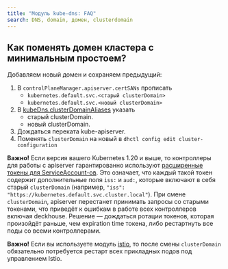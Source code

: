 ```yaml
---
title: "Модуль kube-dns: FAQ"
search: DNS, domain, домен, clusterdomain
---
```


## Как поменять домен кластера с минимальным простоем?

Добавляем новый домен и сохраняем предыдущий:

1. В `controlPlaneManager.apiserver.certSANs` прописать
    - `kubernetes.default.svc.<старый clusterDomain>`
    - `kubernetes.default.svc.<новый clusterDomain>`
1. В [kubeDns.clusterDomainAliases](configuration.html#параметры) указать
    - старый clusterDomain.
    - новый clusterDomain.
1. Дождаться переката kube-apiserver.
1. Поменять `clusterDomain` на новый в `dhctl config edit cluster-configuration`

**Важно!** Если версия вашего Kubernetes 1.20 и выше, то контроллеры для работы с apiserver гарантированно используют [расширенные токены для ServiceAccount-ов](https://kubernetes.io/docs/tasks/configure-pod-container/configure-service-account/#service-account-token-volume-projection). Это означает, что каждый такой токен содержит дополнительные поля `iss:` и `aud:`, которые включают в себя старый `clusterDomain` (например, `"iss": "https://kubernetes.default.svc.cluster.local"`). При смене `clusterDomain`, apiserver перестанет принимать запросы со старыми токенами, что приведёт к ошибкам в работе всех контроллеров включая deckhouse. Решение — дождаться ротации токенов, которая произойдёт раньше, чем expiration time токена, либо рестартнуть все поды со всеми контроллерами.

**Важно!** Если вы используете модуль [istio](../../modules/110-istio/), то после смены `clusterDomain` обязательно потребуется рестарт всех прикладных подов под управлением Istio.
